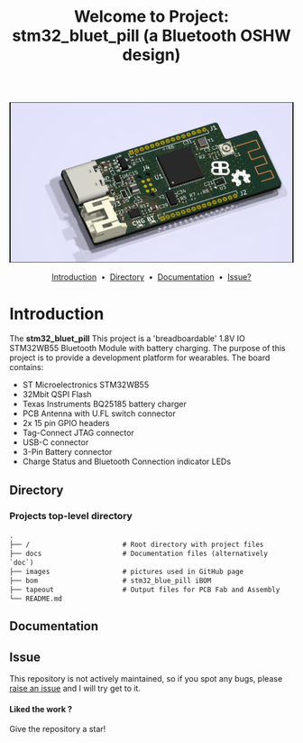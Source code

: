 <h1 align="center">Welcome to Project: stm32_bluet_pill (a Bluetooth OSHW design)</h1>
<br>
<div align="center">
  <a href="https://github.com/brendose/stm32_bluet_pill"></a>
</br>  

   ![Alt text](/images/Bluetooth_OSHW.jpg?raw=true)


<a href="#introduction">Introduction</a> &nbsp;&bull;&nbsp;
<a href="#directory">Directory</a> &nbsp;&bull;&nbsp;
<a href="#documentation">Documentation</a> &nbsp;&bull;&nbsp;
<a href="#issue">Issue?</a>
</div>


# Introduction
The <b>stm32_bluet_pill</b> This project is a 'breadboardable' 1.8V IO STM32WB55 Bluetooth Module with battery charging. 
The purpose of this project is to provide a development platform for wearables. The board contains:

- ST Microelectronics STM32WB55
- 32Mbit QSPI Flash
- Texas Instruments BQ25185 battery charger
- PCB Antenna with U.FL switch connector 
- 2x 15 pin GPIO headers
- Tag-Connect JTAG connector 
- USB-C connector
- 3-Pin Battery connector
- Charge Status and Bluetooth Connection indicator LEDs


## Directory

### Projects top-level directory

    .
    ├── /                       # Root directory with project files 
    ├── docs                    # Documentation files (alternatively `doc`)
    ├── images                  # pictures used in GitHub page
    ├── bom                     # stm32_blue_pill iBOM
    ├── tapeout                 # Output files for PCB Fab and Assembly
    └── README.md

## Documentation

## Issue

This repository is not actively maintained, so if you spot any bugs, please <a href="https://github.com/brendose/stm32_bluet_pill/issues/new">raise an issue</a> and I will try get to it.

<h4>Liked the work ?</h4>
Give the repository a star!
